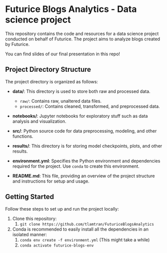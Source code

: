 # Futurice Blogs Analytics - Data science project

This repository contains the code and resources for a data science project conducted on behalf of Futurice. The project aims to analyze blogs created by Futurice.

You can find slides of our final presentation in this repo! 

## Project Directory Structure

The project directory is organized as follows:

- **data/**: This directory is used to store both raw and processed data.
  - `raw/`: Contains raw, unaltered data files.
  - `processed/`: Contains cleaned, transformed, and preprocessed data.

- **notebooks/**: Jupyter notebooks for exploratory stuff such as data analysis and visualization.

- **src/**: Python source code for data preprocessing, modeling, and other functions.
  
- **results/**: This directory is for storing model checkpoints, plots, and other results.

- **environment.yml**: Specifies the Python environment and dependencies required for the project. Use `conda` to create this environment.

- **README.md**: This file, providing an overview of the project structure and instructions for setup and usage.


## Getting Started

Follow these steps to set up and run the project locally:

1. Clone this repository:
   1. `git clone https://github.com/tlamtran/FuturiceBlogsAnalytics`
2. Conda is recommended to easily install all the dependencies in an isolated manner:
   1. `conda env create -f environment.yml` (This might take a while)
   2. `conda activate futurice-blogs-env`